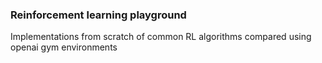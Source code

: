 ### Reinforcement learning playground
Implementations from scratch of common RL algorithms compared using openai gym
environments
